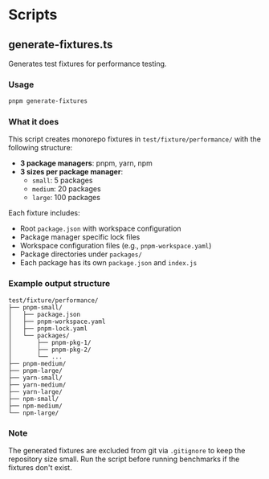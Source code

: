 # Scripts

## generate-fixtures.ts

Generates test fixtures for performance testing.

### Usage

```bash
pnpm generate-fixtures
```

### What it does

This script creates monorepo fixtures in `test/fixture/performance/` with the following structure:

- **3 package managers**: pnpm, yarn, npm
- **3 sizes per package manager**:
  - `small`: 5 packages
  - `medium`: 20 packages  
  - `large`: 100 packages

Each fixture includes:
- Root `package.json` with workspace configuration
- Package manager specific lock files
- Workspace configuration files (e.g., `pnpm-workspace.yaml`)
- Package directories under `packages/`
- Each package has its own `package.json` and `index.js`

### Example output structure

```
test/fixture/performance/
├── pnpm-small/
│   ├── package.json
│   ├── pnpm-workspace.yaml
│   ├── pnpm-lock.yaml
│   └── packages/
│       ├── pnpm-pkg-1/
│       ├── pnpm-pkg-2/
│       └── ...
├── pnpm-medium/
├── pnpm-large/
├── yarn-small/
├── yarn-medium/
├── yarn-large/
├── npm-small/
├── npm-medium/
└── npm-large/
```

### Note

The generated fixtures are excluded from git via `.gitignore` to keep the repository size small. Run the script before running benchmarks if the fixtures don't exist.
